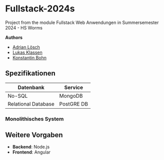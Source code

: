 # Fullstack-2024s
Project from the module Fullstack Web Anwendungen in Summersemester 2024 - HS Worms

**Authors**
- [Adrian Lösch](https://github.com/ultraluminar)
- [Lukas Klassen](https://github.com/klasl4243)
- [Konstantin Bohn](https://github.com/kozubi00)

## Spezifikationen
|Datenbank|Service|
|---|---|
|No-SQL|MongoDB|
|Relational Database|PostGRE DB|

### Monolithisches System

## Weitere Vorgaben
- **Backend**: Node.js
- **Frontend**: Angular
